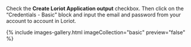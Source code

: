 Check the **Create Loriot Application output** checkbox. Then click on the “Credentials - Basic” block and input the email and password from your account to account in Loriot.

{% include images-gallery.html imageCollection="basic" preview="false" %}

